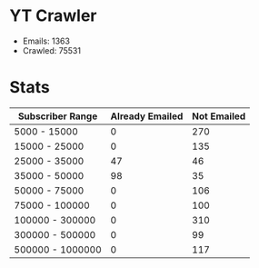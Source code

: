 # YT Crawler
- Emails: 1363
- Crawled: 75531

# Stats
| Subscriber Range  | Already Emailed | Not Emailed |
|-------|-------|-------|
| 5000 - 15000 | 0 | 270 |
| 15000 - 25000 | 0 | 135 |
| 25000 - 35000 | 47 | 46 |
| 35000 - 50000 | 98 | 35 |
| 50000 - 75000 | 0 | 106 |
| 75000 - 100000 | 0 | 100 |
| 100000 - 300000 | 0 | 310 |
| 300000 - 500000 | 0 | 99 |
| 500000 - 1000000 | 0 | 117 |
